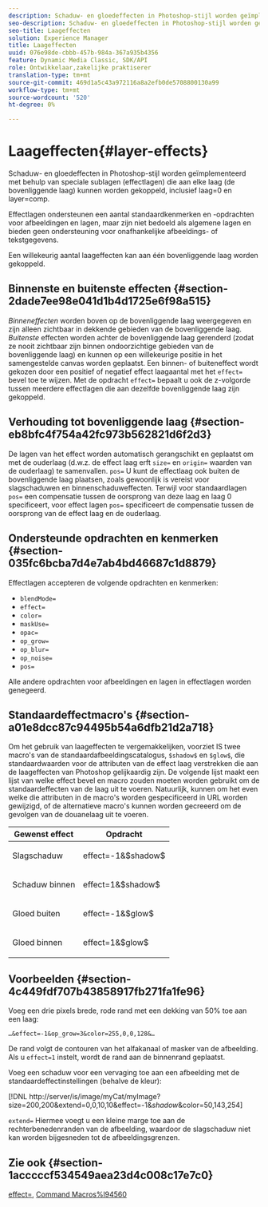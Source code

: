 ```yaml
---
description: Schaduw- en gloedeffecten in Photoshop-stijl worden geïmplementeerd met behulp van speciale sublagen (effectlagen) die aan elke laag (de bovenliggende laag) kunnen worden gekoppeld, inclusief laag=0 en layer=comp.
seo-description: Schaduw- en gloedeffecten in Photoshop-stijl worden geïmplementeerd met behulp van speciale sublagen (effectlagen) die aan elke laag (de bovenliggende laag) kunnen worden gekoppeld, inclusief laag=0 en layer=comp.
seo-title: Laageffecten
solution: Experience Manager
title: Laageffecten
uuid: 076e98de-cbbb-457b-984a-367a935b4356
feature: Dynamic Media Classic, SDK/API
role: Ontwikkelaar,zakelijke praktiserer
translation-type: tm+mt
source-git-commit: 469d1a5c43a972116a8a2efb0de5708800130a99
workflow-type: tm+mt
source-wordcount: '520'
ht-degree: 0%

---
```



# Laageffecten{#layer-effects}

Schaduw- en gloedeffecten in Photoshop-stijl worden geïmplementeerd met behulp van speciale sublagen (effectlagen) die aan elke laag (de bovenliggende laag) kunnen worden gekoppeld, inclusief laag=0 en layer=comp.

Effectlagen ondersteunen een aantal standaardkenmerken en -opdrachten voor afbeeldingen en lagen, maar zijn niet bedoeld als algemene lagen en bieden geen ondersteuning voor onafhankelijke afbeeldings- of tekstgegevens.

Een willekeurig aantal laageffecten kan aan één bovenliggende laag worden gekoppeld.

## Binnenste en buitenste effecten {#section-2dade7ee98e041d1b4d1725e6f98a515}

*Binneneffecten* worden boven op de bovenliggende laag weergegeven en zijn alleen zichtbaar in dekkende gebieden van de bovenliggende laag. *Buitenste* effecten worden achter de bovenliggende laag gerenderd (zodat ze nooit zichtbaar zijn binnen ondoorzichtige gebieden van de bovenliggende laag) en kunnen op een willekeurige positie in het samengestelde canvas worden geplaatst. Een binnen- of buiteneffect wordt gekozen door een positief of negatief effect laagaantal met het `effect=` bevel toe te wijzen. Met de opdracht `effect=` bepaalt u ook de z-volgorde tussen meerdere effectlagen die aan dezelfde bovenliggende laag zijn gekoppeld.

## Verhouding tot bovenliggende laag {#section-eb8bfc4f754a42fc973b562821d6f2d3}

De lagen van het effect worden automatisch gerangschikt en geplaatst om met de ouderlaag (d.w.z. de effect laag erft `size=` en `origin=` waarden van de ouderlaag) te samenvallen. `pos=` U kunt de effectlaag ook buiten de bovenliggende laag plaatsen, zoals gewoonlijk is vereist voor slagschaduwen en binnenschaduweffecten. Terwijl voor standaardlagen `pos=` een compensatie tussen de oorsprong van deze laag en laag 0 specificeert, voor effect lagen `pos=` specificeert de compensatie tussen de oorsprong van de effect laag en de ouderlaag.

## Ondersteunde opdrachten en kenmerken {#section-035fc6bcba7d4e7ab4bd46687c1d8879}

Effectlagen accepteren de volgende opdrachten en kenmerken:

* `blendMode=`
* `effect=`
* `color=`
* `maskUse=`
* `opac=`
* `op_grow=`
* `op_blur=`
* `op_noise=`
* `pos=`

Alle andere opdrachten voor afbeeldingen en lagen in effectlagen worden genegeerd.

## Standaardeffectmacro&#39;s {#section-a01e8dcc87c94495b54a6dfb21d2a718}

Om het gebruik van laageffecten te vergemakkelijken, voorziet IS twee macro&#39;s van de standaardafbeeldingscatalogus, `$shadow$` en `$glow$`, die standaardwaarden voor de attributen van de effect laag verstrekken die aan de laageffecten van Photoshop gelijkaardig zijn. De volgende lijst maakt een lijst van welke effect bevel en macro zouden moeten worden gebruikt om de standaardeffecten van de laag uit te voeren. Natuurlijk, kunnen om het even welke die attributen in de macro&#39;s worden gespecificeerd in URL worden gewijzigd, of de alternatieve macro&#39;s kunnen worden gecreeerd om de gevolgen van de douanelaag uit te voeren.

<table id="table_8089C41AD1F24223A58C7DD8F4DDF73C"> 
 <thead> 
  <tr> 
   <th class="entry"> <b> Gewenst effect</b> </th> 
   <th class="entry"> <b> Opdracht</b> </th> 
  </tr> 
 </thead>
 <tbody> 
  <tr> 
   <td> <p> Slagschaduw </p> </td> 
   <td> <p> <span class="codeph"> effect=-1&amp;$shadow$</span> </p> </td> 
  </tr> 
  <tr> 
   <td> <p> Schaduw binnen </p> </td> 
   <td> <p> <span class="codeph"> effect=1&amp;$shadow$</span> </p> </td> 
  </tr> 
  <tr> 
   <td> <p> Gloed buiten </p> </td> 
   <td> <p> <span class="codeph"> effect=-1&amp;$glow$</span> </p> </td> 
  </tr> 
  <tr> 
   <td> <p> Gloed binnen </p> </td> 
   <td> <p> <span class="codeph"> effect=1&amp;$glow$</span> </p> </td> 
  </tr> 
 </tbody> 
</table>

## Voorbeelden {#section-4c449fdf707b43858917fb271fa1fe96}

Voeg een drie pixels brede, rode rand met een dekking van 50% toe aan een laag:

`…&effect=-1&op_grow=3&color=255,0,0,128&…`

De rand volgt de contouren van het alfakanaal of masker van de afbeelding. Als u `effect=1` instelt, wordt de rand aan de binnenrand geplaatst.

Voeg een schaduw voor een vervaging toe aan een afbeelding met de standaardeffectinstellingen (behalve de kleur):

[!DNL http://server/is/image/myCat/myImage?size=200,200&extend=0,0,10,10&effect=-1&$shadow$&color=50,143,254]

`extend=` Hiermee voegt u een kleine marge toe aan de rechterbenedenranden van de afbeelding, waardoor de slagschaduw niet kan worden bijgesneden tot de afbeeldingsgrenzen.

## Zie ook {#section-1acccccf534549aea23d4c008c17e7c0}

[effect=](../../../../../is-api/http-ref/image-serving-api-ref/c-http-protocol-reference/c-command-reference/r-effect.md#reference-b1296c4afed047fb921bbc1e33752135),  [Command Macros%l94560](../../../../../is-api/http-ref/image-serving-api-ref/c-http-protocol-reference/c-syntax-and-features/r-is-http-command-macros.md#reference-ea2a9571c65a46da83eca27d0013cbf9)
